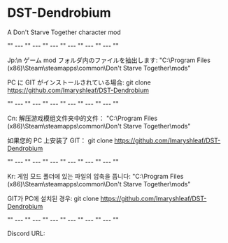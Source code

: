 # DST-Dendrobium
A Don't Starve Together character mod

"" --- "" --- "" --- "" --- "" --- "" --- ""

Jp:\n
ゲーム mod フォルダ内のファイルを抽出します:
"C:\Program Files (x86)\Steam\steamapps\common\Don't Starve Together\mods"

PC に GIT がインストールされている場合:
git clone https://github.com/Imaryshleaf/DST-Dendrobium

"" --- "" --- "" --- "" --- "" --- "" --- ""

Cn:
解压游戏模组文件夹中的文件：
"C:\Program Files (x86)\Steam\steamapps\common\Don't Starve Together\mods"

如果您的 PC 上安装了 GIT：
git clone https://github.com/Imaryshleaf/DST-Dendrobium

"" --- "" --- "" --- "" --- "" --- "" --- ""

Kr:
게임 모드 폴더에 있는 파일의 압축을 풉니다:
"C:\Program Files (x86)\Steam\steamapps\common\Don't Starve Together\mods"

GIT가 PC에 설치된 경우:
git clone https://github.com/Imaryshleaf/DST-Dendrobium

"" --- "" --- "" --- "" --- "" --- "" --- ""


Discord URL:

